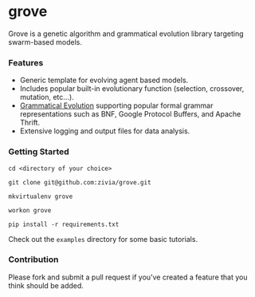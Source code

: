 # grove #

Grove is a genetic algorithm and grammatical evolution library targeting swarm-based models.

### Features ###

* Generic template for evolving agent based models.
* Includes popular built-in evolutionary function (selection, crossover, mutation, etc...).
* [Grammatical Evolution](https://en.wikipedia.org/wiki/Grammatical_evolution) supporting popular formal grammar representations such as BNF, Google Protocol Buffers, and Apache Thrift.
* Extensive logging and output files for data analysis.

### Getting Started ###

`cd <directory of your choice>`

`git clone git@github.com:zivia/grove.git`

`mkvirtualenv grove`

`workon grove`

`pip install -r requirements.txt`

Check out the `examples` directory for some basic tutorials.

### Contribution ###

Please fork and submit a pull request if you've created a feature that you think should be added.
